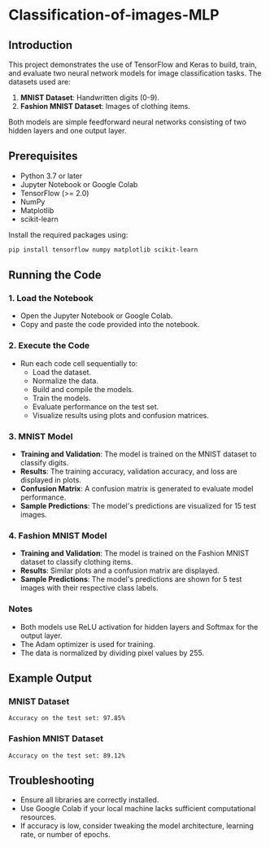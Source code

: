 # Classification-of-images-MLP

## Introduction
This project demonstrates the use of TensorFlow and Keras to build, train, and evaluate two neural network models for image classification tasks. The datasets used are:

1. **MNIST Dataset**: Handwritten digits (0-9).
2. **Fashion MNIST Dataset**: Images of clothing items.

Both models are simple feedforward neural networks consisting of two hidden layers and one output layer.

## Prerequisites

- Python 3.7 or later
- Jupyter Notebook or Google Colab
- TensorFlow (>= 2.0)
- NumPy
- Matplotlib
- scikit-learn

Install the required packages using:
```bash
pip install tensorflow numpy matplotlib scikit-learn
```

## Running the Code

### 1. Load the Notebook
- Open the Jupyter Notebook or Google Colab.
- Copy and paste the code provided into the notebook.

### 2. Execute the Code
- Run each code cell sequentially to:
  - Load the dataset.
  - Normalize the data.
  - Build and compile the models.
  - Train the models.
  - Evaluate performance on the test set.
  - Visualize results using plots and confusion matrices.

### 3. MNIST Model

- **Training and Validation**: The model is trained on the MNIST dataset to classify digits.
- **Results**: The training accuracy, validation accuracy, and loss are displayed in plots.
- **Confusion Matrix**: A confusion matrix is generated to evaluate model performance.
- **Sample Predictions**: The model's predictions are visualized for 15 test images.

### 4. Fashion MNIST Model

- **Training and Validation**: The model is trained on the Fashion MNIST dataset to classify clothing items.
- **Results**: Similar plots and a confusion matrix are displayed.
- **Sample Predictions**: The model's predictions are shown for 5 test images with their respective class labels.

### Notes

- Both models use ReLU activation for hidden layers and Softmax for the output layer.
- The Adam optimizer is used for training.
- The data is normalized by dividing pixel values by 255.

## Example Output

### MNIST Dataset
```
Accuracy on the test set: 97.85%
```

### Fashion MNIST Dataset
```
Accuracy on the test set: 89.12%
```

## Troubleshooting

- Ensure all libraries are correctly installed.
- Use Google Colab if your local machine lacks sufficient computational resources.
- If accuracy is low, consider tweaking the model architecture, learning rate, or number of epochs.

